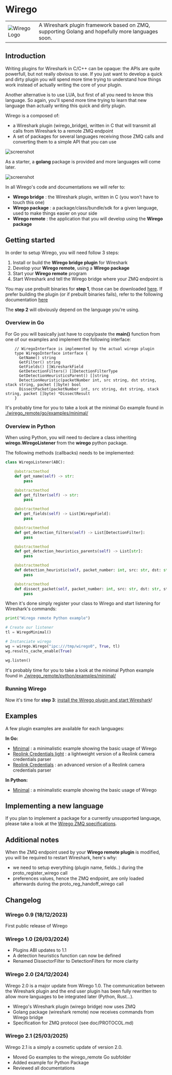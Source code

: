 # Wirego 

|    |    |
| -- | -- |
| ![Wirego Logo](./doc/img/wirego_logo_small.png) |  A Wireshark plugin framework based on ZMQ, supporting Golang and hopefully more languages soon. |


## Introduction

Writing plugins for Wireshark in C/C++ can be opaque: the APIs are quite powerfull, but not really obvious to use. If you just want to develop a quick and dirty plugin you will spend more time trying to understand how things work instead of actually writing the core of your plugin.

Another alternative is to use LUA, but first of all you need to know this language. So again, you'll spend more time trying to learn that new language than actually writing this quick and dirty plugin.

Wirego is a composed of:

  - a Wireshark plugin (wirego_bridge), written in C that will transmit all calls from Wireshark to a remote ZMQ endpoint
  - A set of packages for several languages receiving those ZMQ calls and converting them to a simple API that you can use

![screenshot](./doc/img/schema.png)


As a starter, a **golang** package is provided and more languages will come later.

![screenshot](./wirego_remote/go/examples/minimal/screenshot.png)

In all Wirego's code and documentations we will refer to:

  - **Wirego bridge** : the Wireshark plugin, written in C (you won't have to touch this one)
  - **Wirego package** : a package/class/bundle/sdk for a given language, used to make things easier on your side
  - **Wirego remote** : the application that you will develop using the **Wirego package**

## Getting started

In order to setup Wirego, you will need follow 3 steps:

  1. Install or build the **Wirego bridge plugin** for Wireshark
  2. Develop your **Wirego remote**, using a **Wirego package**
  3. Start your **Wirego remote** program
  4. Start Wireshark and tell the Wirego bridge where your ZMQ endpoint is

You may use prebuilt binaries for **step 1**, those can be downloaded [here](https://github.com/quarkslab/wirego/releases).
If prefer building the plugin (or if prebuilt binaries fails), refer to the following documentation [here](./doc/BUILD_WIREGO.md)


The **step 2** will obviously depend on the language you're using.

### Overview in Go

For Go you will basically just have to copy/paste the **main()** function from one of our examples and implement the following interface:

```golang
    // WiregoInterface is implemented by the actual wirego plugin
    type WiregoInterface interface {
      GetName() string
      GetFilter() string
      GetFields() []WiresharkField
      GetDetectionFilters() []DetectionFilterType
      GetDetectionHeuristicsParent() []string
      DetectionHeuristic(packetNumber int, src string, dst string, stack string, packet []byte) bool
      DissectPacket(packetNumber int, src string, dst string, stack string, packet []byte) *DissectResult
    }
```

It's probably time for you to take a look at the minimal Go example found in [./wirego_remote/go/examples/minimal/](./wirego_remote/go/examples/minimal/README.md)

### Overview in Python

When using Python, you will need to declare a class inheriting **wirego.WiregoListener** from the **wirego** python package.

The following methods (callbacks) needs to be implemented:

```python
class WiregoListener(ABC):

    @abstractmethod
    def get_name(self) -> str:
        pass

    @abstractmethod
    def get_filter(self) -> str:
        pass

    @abstractmethod
    def get_fields(self) -> List[WiregoField]:
        pass

    @abstractmethod
    def get_detection_filters(self) -> List[DetectionFilter]:
        pass

    @abstractmethod
    def get_detection_heuristics_parents(self) -> List[str]:
        pass

    @abstractmethod
    def detection_heuristic(self, packet_number: int, src: str, dst: str, stack: str, packet: bytes) -> bool:
        pass

    @abstractmethod
    def dissect_packet(self, packet_number: int, src: str, dst: str, stack: str, packet: bytes) -> DissectResult:
        pass
```

When it's done simply register your class to Wirego and start listening for Wireshark's commands:

```python
print("Wirego remote Python example")

# Create our listener
tl = WiregoMinimal()

# Instanciate wirego
wg = wirego.Wirego("ipc:///tmp/wirego0", True, tl)
wg.results_cache_enable(True)

wg.listen()
```

It's probably time for you to take a look at the minimal Python example found in [./wirego_remote/python/examples/minimal/](./wirego_remote/python/examples/minimal/README.md)


### Running Wirego

Now it's time for **step 3**: [install the Wirego plugin and start Wireshark](./doc/RUNNING.md)!

## Examples

A few plugin examples are available for each languages:

**In Go:**

  - [Minimal](./wirego_remote/go/examples/minimal/) : a minimalistic example showing the basic usage of Wirego
  - [Reolink Credentials light](./wirego_remote/go/examples/reolinkcredslight/) : a lightweight version of a Reolink camera credentials parser
  - [Reolink Credentials](./wirego_remote/go/examples/reolinkcreds/) : an advanced version of a Reolink camera credentials parser


**In Python:**

  - [Minimal](./wirego_remote/python/examples/minimal/) : a minimalistic example showing the basic usage of Wirego


## Implementing a new language

If you plan to implement a package for a currently unsupported language, please take a look at the [Wirego ZMQ specifications](./doc/PROTOCOL.md).

## Additional notes

When the ZMQ endpoint used by your **Wirego remote plugin** is modified, you will be required to restart Wireshark, here's why:

  - we need to setup everything (plugin name, fields..) during the proto_register_wirego call
  - preferences values, hence the ZMQ endpoint, are only loaded afterwards during the proto_reg_handoff_wirego call

## Changelog


### Wirego 0.9 (18/12/2023)

First public release of Wirego

### Wirego 1.0 (26/03/2024)

  - Plugins ABI updates to 1.1
  - A detection heuristics function can now be defined
  - Renamed DissectorFilter to DetectionFilters for more clarity

### Wirego 2.0 (24/12/2024)

Wirego 2.0 is a major update from Wirego 1.0.
The communication between the Wireshark plugin and the end user plugin has been fully rewritten to allow more languages to be integrated later (Python, Rust...).

  - Wirego's Wireshark plugin (wirego bridge) now uses ZMQ
  - Golang package (wireshark remote) now receives commands from Wirego bridge
  - Specification for ZMQ protocol (see doc/PROTOCOL.md)

### Wirego 2.1 (25/03/2025)

Wirego 2.1 is a simply a cosmetic update of version 2.0.

  - Moved Go examples to the wirego_remote Go subfolder
  - Added example for Python Package
  - Reviewed all documentations
  